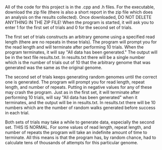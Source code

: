 All of the code for this project is in the .cpp and .h files. For the executable, download the zip file (there is also a short report in the zip file which does an analysis on the results collected). Once downloaded, DO NOT DELETE ANYTHING IN THE ZIP FILE! 
When the program is started, it will ask you to enter 1 for the first set of trials and 0 for the second set of trials.

The first set of trials constructs an arbitrary genome using a specified read length (there are no repeats in these trials). 
The program will prompt you for the read length and will terminate after performing 10 trials. 
When the program terminates, it will say "All data has been generated."
The output will be in the text file results.txt. In results.txt there will be a single number which is the number of trials out of 10 that the arbitrary genome that was generated was the same as the original genome.

The second set of trials keeps generating random genomes until the correct one is generated. The program will prompt you for read length, repeat length, and number of repeats. 
Putting in negative values for any of these may crash the program. 
Just as in the first set, it will terminate after performing 10 trials, will say "All data has been generated" when it terminates, and the output will be in results.txt.
In results.txt there will be 10 numbers which are the number of random walks generated before success in each trial.

Both sets of trials may take a while to generate data, especially the second set. THIS IS NORMAL. 
For some values of read length, repeat length, and number of repeats the program will take an indefinite amount of time to terminate.
All this means is that the program has, by random chance, had to calculate tens of thousands of attempts for this particular genome. 
